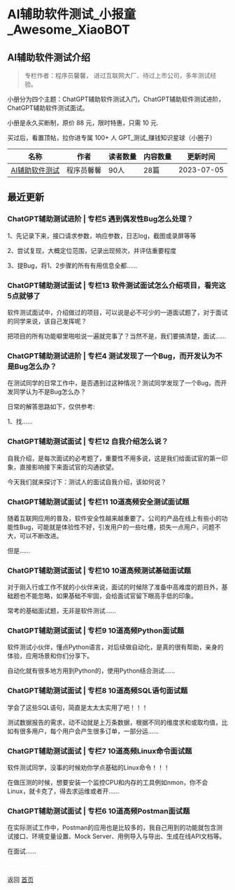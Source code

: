 # AI辅助软件测试_小报童_Awesome_XiaoBOT

## AI辅助软件测试介绍
> 专栏作者：程序员馨馨， 进过互联网大厂、待过上市公司，多年测试经验。    
    
小册分为四个主题：ChatGPT辅助软件测试入门，ChatGPT辅助软件测试进阶，ChatGPT辅助软件测试面试。    
    
小册是永久买断制，原价 88 元，限时特惠，只需 10 元.    
    
买过后，看置顶帖，拉你进专属 100+ 人 GPT_测试_赚钱知识星球（小圈子）  
  


|名称|作者|读者数量|内容数量|更新时间|
|---|---|---|---|---|
|[AI辅助软件测试](https://xiaobot.net/p/softwaretest168?refer=0b133df9-27dc-423b-8101-639049001c13)|程序员馨馨|90人|28篇|2023-07-05|

## 最近更新
### ChatGPT辅助测试进阶 | 专栏5 遇到偶发性Bug怎么处理？

1、先记录下来，接口请求参数，响应参数，日志log，截图或录屏等等

2、尝试复现，大概定位范围，记录出现频次，并评估重要程度

3、提Bug，将1、2步骤的所有有用信息全都......

### ChatGPT辅助测试面试 | 专栏13 软件测试面试怎么介绍项目，看完这5点就够了

软件测试面试中，介绍做过的项目，可以说是必不可少的一道面试题了，对于面试的同学来说，该自己发挥呢？

把项目的所有功能噼里啪啦说一遍就完事了？当然不是，我们要搞清楚，面试......

### ChatGPT辅助测试进阶 | 专栏4 测试发现了一个Bug，而开发认为不是Bug怎么办？

在测试同学的日常工作中，是否遇到过这种情况？测试同学发现了一个Bug，而开发同学认为不是Bug怎么办？

日常的解答思路如下，仅供参考:

1、找......

### ChatGPT辅助测试面试 | 专栏12 自我介绍怎么说？

自我介绍，是每次面试的必考题了，重要性不用多说，这是我们给面试官的第一印象，直接影响接下来面试官的沟通欲望。

今天我们就来探讨下：测试人的面试自我介绍，该如何说？

### ChatGPT辅助测试面试 | 专栏11 10道高频安全测试面试题

随着互联网应用的普及，软件安全性越来越重要了。公司的产品在线上有些小的功能性Bug，可能就是体验性不好，引发用户的一些吐槽，损失一点用户，问题不大，可以不断改进。

但是......

### ChatGPT辅助测试面试 | 专栏10 10道高频测试基础面试题

对于刚入行或工作不就的小伙伴来说，面试的时候除了准备中高难度的题目外，基础题也不能忽略，如果基础不牢固，会给面试官留下眼高手低的印象。

常考的基础面试题，无非是软件测试......

### ChatGPT辅助测试面试 | 专栏9 10道高频Python面试题

软件测试小伙伴，懂点Python语言，对后续做自动化，是真的很有帮助，亲身的体验，应用场景和你们分享下。

自动化就有很多地方用到Python的，使用Python结合测试......

### ChatGPT辅助测试面试 | 专栏8 10道高频SQL语句面试题

学会了这些SQL语句，简直是太太太实用了吧！！！

测试数据报告的需求，动不动就是上万条数据，根据不同的维度求和或取均值，比如有很多用户，每个用户会产生很多订单，一部分运......

### ChatGPT辅助测试面试 | 专栏7 10道高频Linux命令面试题

软件测试同学，没事的时候劝你学点基础的Linux命令！！！

在做压测的时候，想要安装一个监控CPU和内存的工具例如nmon，你不会Linux，就卡克了，得去求运维或者开......

### ChatGPT辅助测试面试 | 专栏6 10道高频Postman面试题

在实际测试工作中，Postman的应用也是比较多的，我自己用到的功能就包含测试接口、环境变量设置、Mock
Server、用例导入与导出、生成在线API文档等。

在面试......


<a href="https://github.com/Reno9527/awesome-xiaobot" style="color: white; text-decoration: none;">awesome-xiaobot</a>

返回 [首页](../README.md)
